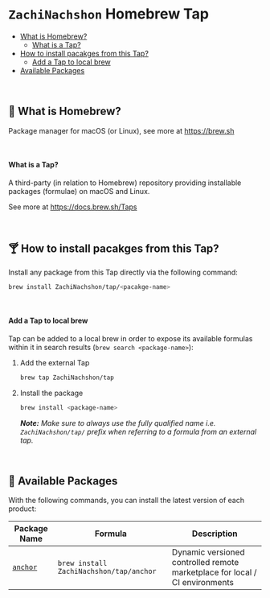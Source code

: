 # `ZachiNachshon` Homebrew Tap

- [What is Homebrew?](#what-is-homebrew)
   - [What is a Tap?](#what-is-tap)
- [How to install pacakges from this Tap?](#installing-pacakges)
   - [Add a Tap to local brew](#add-tap-to-brew)
- [Available Packages](#available-packages)

<br>

<h2 id="what-is-homebrew">🍺 What is Homebrew?</h2>

Package manager for macOS (or Linux), see more at https://brew.sh

<br>

<h4 id="what-is-tap">What is a Tap?</h4>

A third-party (in relation to Homebrew) repository providing installable
packages (formulae) on macOS and Linux.

See more at https://docs.brew.sh/Taps

<br>

<h2 id="installing-pacakges">🍸 How to install pacakges from this Tap?</h2>

Install any package from this Tap directly via the following command:

```bash
brew install ZachiNachshon/tap/<pacakge-name>
```

<br>

<h4 id="add-tap-to-brew">Add a Tap to local brew</h4>

Tap can be added to a local brew in order to expose its available formulas within it in search results (`brew search <package-name>`):

1. Add the external Tap

   ```bash
   brew tap ZachiNachshon/tap
   ```

2. Install the package

   ```bash
   brew install <package-name>
   ```

   ***Note:** Make sure to always use the fully qualified name i.e. `ZachiNachshon/tap/` prefix when referring to a formula from an external tap.*

<br>

<h2 id="available-packages">🍻 Available Packages</h2>

With the following commands, you can install the latest version of each product:

| Package Name | Formula | Description |
| ------------   | ----------  | ------- |
| [`anchor`](https://github.com/ZachiNachshon/anchor) | `brew install ZachiNachshon/tap/anchor` | Dynamic versioned controlled remote marketplace for local / CI environments |

<br>